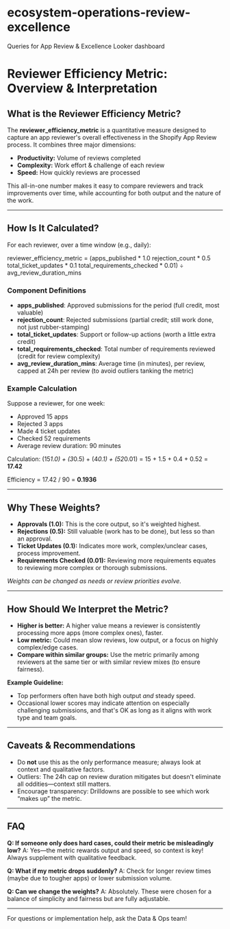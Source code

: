 # ecosystem-operations-review-excellence
Queries for App Review &amp; Excellence Looker dashboard

# Reviewer Efficiency Metric: Overview & Interpretation

## What is the Reviewer Efficiency Metric?

The **reviewer_efficiency_metric** is a quantitative measure designed to capture an app reviewer's overall effectiveness in the Shopify App Review process. It combines three major dimensions:

- **Productivity:** Volume of reviews completed
- **Complexity:** Work effort & challenge of each review
- **Speed:** How quickly reviews are processed

This all-in-one number makes it easy to compare reviewers and track improvements over time, while accounting for both output and the nature of the work.

---

## How Is It Calculated?

For each reviewer, over a time window (e.g., daily):

reviewer_efficiency_metric =
(apps_published * 1.0
rejection_count * 0.5
total_ticket_updates * 0.1
total_requirements_checked * 0.01)
÷ avg_review_duration_mins

### Component Definitions

- **apps_published**: Approved submissions for the period (full credit, most valuable)
- **rejection_count**: Rejected submissions (partial credit; still work done, not just rubber-stamping)
- **total_ticket_updates**: Support or follow-up actions (worth a little extra credit)
- **total_requirements_checked**: Total number of requirements reviewed (credit for review complexity)
- **avg_review_duration_mins**: Average time (in minutes), per review, capped at 24h per review (to avoid outliers tanking the metric)

### Example Calculation

Suppose a reviewer, for one week:
- Approved 15 apps
- Rejected 3 apps
- Made 4 ticket updates
- Checked 52 requirements
- Average review duration: 90 minutes

Calculation:
(15*1.0) + (3*0.5) + (4*0.1) + (52*0.01) = 15 + 1.5 + 0.4 + 0.52 = **17.42**

Efficiency = 17.42 / 90 = **0.1936**

---

## Why These Weights?

- **Approvals (1.0):** This is the core output, so it's weighted highest.
- **Rejections (0.5):** Still valuable (work has to be done), but less so than an approval.
- **Ticket Updates (0.1):** Indicates more work, complex/unclear cases, process improvement.
- **Requirements Checked (0.01):** Reviewing more requirements equates to reviewing more complex or thorough submissions.

*Weights can be changed as needs or review priorities evolve.*

---

## How Should We Interpret the Metric?

- **Higher is better:** A higher value means a reviewer is consistently processing more apps (more complex ones), faster.
- **Low metric:** Could mean slow reviews, low output, or a focus on highly complex/edge cases.
- **Compare within similar groups:** Use the metric primarily among reviewers at the same tier or with similar review mixes (to ensure fairness).

**Example Guideline:**
- Top performers often have both high output _and_ steady speed.
- Occasional lower scores may indicate attention on especially challenging submissions, and that's OK as long as it aligns with work type and team goals.

---

## Caveats & Recommendations

- Do **not** use this as the only performance measure; always look at context and qualitative factors.
- Outliers: The 24h cap on review duration mitigates but doesn't eliminate all oddities—context still matters.
- Encourage transparency: Drilldowns are possible to see which work “makes up” the metric.

---

## FAQ

**Q: If someone only does hard cases, could their metric be misleadingly low?**
A: Yes—the metric rewards output and speed, so context is key! Always supplement with qualitative feedback.

**Q: What if my metric drops suddenly?**
A: Check for longer review times (maybe due to tougher apps) or lower submission volume.

**Q: Can we change the weights?**
A: Absolutely. These were chosen for a balance of simplicity and fairness but are fully adjustable.

---

For questions or implementation help, ask the Data & Ops team!
